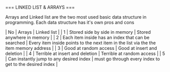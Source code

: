 === LINKED LIST & ARRAYS ===

Arrays and Linked list are the two most used basic data structure in programming.
Each data structure has it's own pros and cons

| No | Arrays                                             | Linked list                                                                           |
| 1  | Stored side by side in memory                      | Stored anywhere in memory                                                             |
| 2  | Each item inside has an index that can be searched | Every item inside points to the next item in the list via the the item memory address |
| 3  | Good at random access                              | Good at insert and deletion                                                           |
| 4  | Terrible at insert and deletion                    | Terrible at random access                                                             |
| 5  | Can instantly jump to any desired index            | must go through every index to get to the desired index                               |
